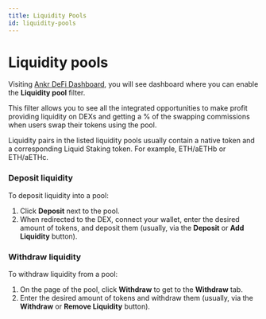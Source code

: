 ```yaml
---
title: Liquidity Pools
id: liquidity-pools
---
```


# Liquidity pools
Visiting [Ankr DeFi Dashboard](https://www.ankr.com/staking/defi/), you will see dashboard where you can enable the **Liquidity pool** filter. 

This filter allows you to see all the integrated opportunities to make profit providing liquidity on DEXs and getting a % of the swapping commissions when users swap their tokens using the pool.

Liquidity pairs in the listed liquidity pools usually contain a native token and a corresponding Liquid Staking token. For example, ETH/aETHb or ETH/aETHc.

### Deposit liquidity
To deposit liquidity into a pool:
1. Click **Deposit** next to the pool.
2. When redirected to the DEX, connect your wallet, enter the desired amount of tokens, and deposit them (usually, via the **Deposit** or **Add Liquidity** button).

### Withdraw liquidity
To withdraw liquidity from a pool:
1. On the page of the pool, click **Withdraw** to get to the **Withdraw** tab.
2. Enter the desired amount of tokens and withdraw them (usually, via the **Withdraw** or **Remove Liquidity** button).